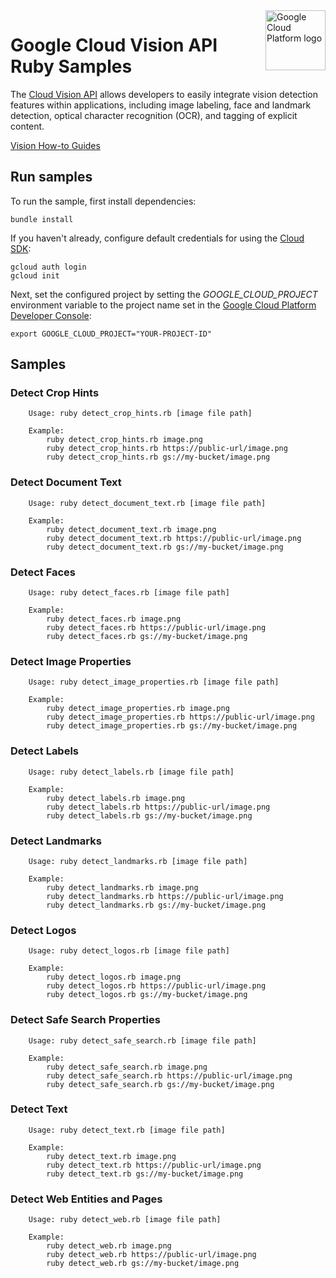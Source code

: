 <img src="https://avatars2.githubusercontent.com/u/2810941?v=3&s=96" alt="Google Cloud Platform logo" title="Google Cloud Platform" align="right" height="96" width="96"/>

# Google Cloud Vision API Ruby Samples

The [Cloud Vision API][vision_docs] allows developers to easily integrate vision
detection features within applications, including image labeling, face and
landmark detection, optical character recognition (OCR), and tagging of explicit
content.

[vision_docs]: https://cloud.google.com/vision/docs/

[Vision How-to Guides](https://cloud-dot-devsite.googleplex.com/vision/docs/how-to)

## Run samples

To run the sample, first install dependencies:

    bundle install

If you haven't already, configure default credentials for using the
[Cloud SDK](https://cloud.google.com/sdk/):

    gcloud auth login
    gcloud init

Next, set the configured project by setting the *GOOGLE_CLOUD_PROJECT*
environment variable to the project name set in the
[Google Cloud Platform Developer Console](https://console.cloud.google.com):

    export GOOGLE_CLOUD_PROJECT="YOUR-PROJECT-ID"

## Samples

### Detect Crop Hints

		Usage: ruby detect_crop_hints.rb [image file path]

		Example:
			ruby detect_crop_hints.rb image.png
			ruby detect_crop_hints.rb https://public-url/image.png
			ruby detect_crop_hints.rb gs://my-bucket/image.png

### Detect Document Text
 
		Usage: ruby detect_document_text.rb [image file path]

		Example:
			ruby detect_document_text.rb image.png
			ruby detect_document_text.rb https://public-url/image.png
			ruby detect_document_text.rb gs://my-bucket/image.png

### Detect Faces
		 
		Usage: ruby detect_faces.rb [image file path]

		Example:
			ruby detect_faces.rb image.png
			ruby detect_faces.rb https://public-url/image.png
			ruby detect_faces.rb gs://my-bucket/image.png

### Detect Image Properties
		 
		Usage: ruby detect_image_properties.rb [image file path]

		Example:
			ruby detect_image_properties.rb image.png
			ruby detect_image_properties.rb https://public-url/image.png
			ruby detect_image_properties.rb gs://my-bucket/image.png

### Detect Labels
		 
		Usage: ruby detect_labels.rb [image file path]

		Example:
			ruby detect_labels.rb image.png
			ruby detect_labels.rb https://public-url/image.png
			ruby detect_labels.rb gs://my-bucket/image.png

### Detect Landmarks
		 
		Usage: ruby detect_landmarks.rb [image file path]

		Example:
			ruby detect_landmarks.rb image.png
			ruby detect_landmarks.rb https://public-url/image.png
			ruby detect_landmarks.rb gs://my-bucket/image.png

### Detect Logos
		 
		Usage: ruby detect_logos.rb [image file path]

		Example:
			ruby detect_logos.rb image.png
			ruby detect_logos.rb https://public-url/image.png
			ruby detect_logos.rb gs://my-bucket/image.png

### Detect Safe Search Properties
		 
		Usage: ruby detect_safe_search.rb [image file path]

		Example:
			ruby detect_safe_search.rb image.png
			ruby detect_safe_search.rb https://public-url/image.png
			ruby detect_safe_search.rb gs://my-bucket/image.png

### Detect Text
		 
		Usage: ruby detect_text.rb [image file path]

		Example:
			ruby detect_text.rb image.png
			ruby detect_text.rb https://public-url/image.png
			ruby detect_text.rb gs://my-bucket/image.png

### Detect Web Entities and Pages
		 
		Usage: ruby detect_web.rb [image file path]

		Example:
			ruby detect_web.rb image.png
			ruby detect_web.rb https://public-url/image.png
			ruby detect_web.rb gs://my-bucket/image.png
